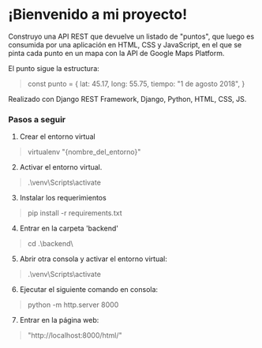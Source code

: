 # ¡Bienvenido a mi proyecto!
Construyo una API REST que devuelve un listado de "puntos", que luego es consumida por una aplicación en HTML, CSS y JavaScript, en el que se pinta cada punto en un mapa con la API de Google Maps Platform.

El punto sigue la estructura:
> const punto = {
    lat: 45.17,
    long: 55.75,
    tiempo: "1 de agosto 2018",
}

Realizado con Django REST Framework, Django, Python, HTML, CSS, JS.

### Pasos a seguir

1. Crear el entorno virtual
> virtualenv "{nombre_del_entorno}"

2. Activar el entorno virtual.
> .\venv\Scripts\activate

3. Instalar los requerimientos
> pip install -r requirements.txt

4. Entrar en la carpeta 'backend'
> cd .\backend\

5. Abrir otra consola y activar el entorno virtual:
> .\venv\Scripts\activate

6. Ejecutar el siguiente comando en consola:
> python -m http.server 8000

7. Entrar en la página web:
> "http://localhost:8000/html/"
